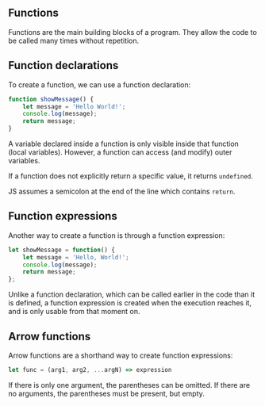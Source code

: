 ## Functions

Functions are the main building blocks of a program. They allow the code to be called many times without repetition.

## Function declarations

To create a function, we can use a function declaration:

```js
function showMessage() {
    let message = 'Hello World!';
    console.log(message);
    return message;
}
```

A variable declared inside a function is only visible inside that function (local variables). However, a function can access (and modify) outer variables.

If a function does not explicitly return a specific value, it returns `undefined`.

JS assumes a semicolon at the end of the line which contains `return`.

## Function expressions

Another way to create a function is through a function expression:

```js
let showMessage = function() {
    let message = 'Hello, World!';
    console.log(message);
    return message;
};
```

Unlike a function declaration, which can be called earlier in the code than it is defined, a function expression is created when the execution reaches it, and is only usable from that moment on.

## Arrow functions

Arrow functions are a shorthand way to create function expressions:

```js
let func = (arg1, arg2, ...argN) => expression
```

If there is only one argument, the parentheses can be omitted. If there are no arguments, the parentheses must be present, but empty.
